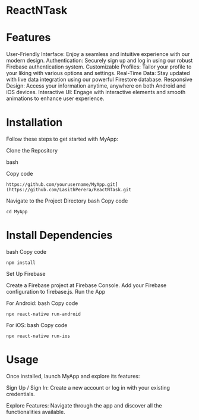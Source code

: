 # ReactNTask

# Features
User-Friendly Interface: Enjoy a seamless and intuitive experience with our modern design.
Authentication: Securely sign up and log in using our robust Firebase authentication system.
Customizable Profiles: Tailor your profile to your liking with various options and settings.
Real-Time Data: Stay updated with live data integration using our powerful Firestore database.
Responsive Design: Access your information anytime, anywhere on both Android and iOS devices.
Interactive UI: Engage with interactive elements and smooth animations to enhance user experience.

# Installation
Follow these steps to get started with MyApp:

Clone the Repository

bash

Copy code

``
https://github.com/yourusername/MyApp.git](https://github.com/LasithPerera/ReactNTask.git
``

Navigate to the Project Directory
bash
Copy code

``
cd MyApp
``

# Install Dependencies

bash
Copy code

``
npm install
``

Set Up Firebase

Create a Firebase project at Firebase Console.
Add your Firebase configuration to firebase.js.
Run the App

For Android:
bash
Copy code

``
npx react-native run-android
``

For iOS:
bash
Copy code

``
npx react-native run-ios
``

# Usage
Once installed, launch MyApp and explore its features:

Sign Up / Sign In: Create a new account or log in with your existing credentials.

Explore Features: Navigate through the app and discover all the functionalities available.

